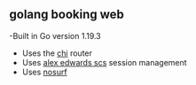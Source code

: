 ## golang booking web
-Built in Go version 1.19.3
- Uses the [chi](https://github.com/go-chi/chi) router 
- Uses [alex edwards scs](https://github.com/alexedwards/scs) session management
- Uses [nosurf](https://github.com/justinas/nosurf) 

